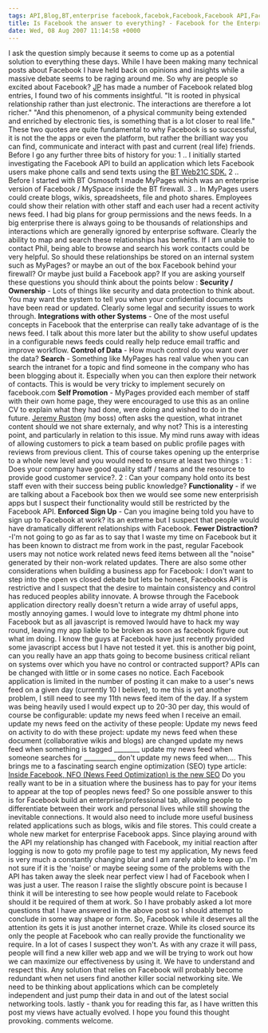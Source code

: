 ```yaml
---
tags: API,Blog,BT,enterprise facebook,facebok,Facebook,Facebook API,Facebook Application,facebook in the enterprise,fbml,Mash Up,mypages,Osmosoft,PHP,SimonMcManus,social networking,web20,WordPress
title: Is Facebook the answer to everything? - Facebook for the Enterprise?
date: Wed, 08 Aug 2007 11:14:58 +0000
---
```

I ask the question simply because it seems to come up as a potential solution to everything these days. While I have been making many technical posts about Facebook I have held back on opinions and insights while a massive debate seems to be raging around me. So why are people so excited about Facebook? [JP](http://confusedofcalcutta.com/ "JP") has made a number of Facebook related blog entries, I found two of his comments insightful. "It is rooted in physical relationship rather than just electronic. The interactions are therefore a lot richer." "And this phenomenon, of a physical community being extended and enriched by electronic ties, is something that is a lot closer to real life." These two quotes are quite fundamental to why Facebook is so successful, it is not the the apps or even the platform, but rather the brilliant way you can find, communicate and interact with past and current (real life) friends. Before I go any further three bits of history for you: 1 .. I initially started investigating the Facebook API to build an application which lets Facebook users make phone calls and send texts using the [BT Web21C SDK.](http://web21C.bt.com "BT Web21C SDK") 2 .. Before I started with BT Osmosoft I made MyPages which was an enterprise version of Facebook / MySpace inside the BT firewall. 3 .. In MyPages users could create blogs, wikis, spreadsheets, file and photo shares. Employees could show their relation with other staff and each user had a recent activity news feed. I had big plans for group permissions and the news feeds. In a big enterprise there is always going to be thousands of relationships and interactions which are generally ignored by enterprise software. Clearly the ability to map and search these relationships has benefits. If I am unable to contact Phil, being able to browse and search his work contacts could be very helpful. So should these relationships be stored on an internal system such as MyPages? or maybe an out of the box Facebook behind your firewall? Or maybe just build a Facebook app? If you are asking yourself these questions you should think about the points below : **Security / Ownership** - Lots of things like security and data protection to think about. You may want the system to tell you when your confidential documents have been read or updated. Clearly some legal and security issues to work through. **Integrations with other Systems** \- One of the most useful concepts in Facebook that the enterprise can really take advantage of is the news feed. I talk about this more later but the ability to show useful updates in a configurable news feeds could really help reduce email traffic and improve workflow. **Control of Data** - How much control do you want over the data? **Search** - Something like MyPages has real value when you can search the intranet for a topic and find someone in the company who has been blogging about it. Especially when you can then explore their network of contacts. This is would be very tricky to implement securely on facebook.com **Self Promotion** - MyPages provided each member of staff with their own home page, they were encouraged to use this as an online CV to explain what they had done, were doing and wished to do in the future. [Jeremy Ruston](http://jermolene.wordpress.com/ "Jeremy Ruston") (my boss) often asks the question, what intranet content should we not share externaly, and why not? This is a interesting point, and particularly in relation to this issue. My mind runs away with ideas of allowing customers to pick a team based on public profile pages with reviews from previous client. This of course takes opening up the enterprise to a whole new level and you would need to ensure at least two things : 1 : Does your company have good quality staff / teams and the resource to provide good customer service?. 2 : Can your company hold onto its best staff even with their success being public knowledge? **Functionality** - if we are talking about a Facebook box then we would see some new enterprisish apps but I suspect their functionality would still be restricted by the Facebook API. **Enforced Sign Up** - Can you imagine being told you have to sign up to Facebook at work? its an extreme but I suspect that people would have dramatically different relationships with Facebook. **Fewer Distraction?** -I'm not going to go as far as to say that I waste my time on Facebook but it has been known to distract me from work in the past, regular Facebook users may not notice work related news feed items between all the "noise" generated by their non-work related updates. There are also some other considerations when building a business app for Facebook: I don't want to step into the open vs closed debate but lets be honest, Facebooks API is restrictive and I suspect that the desire to maintain consistency and control has reduced peoples ability innovate. A browse through the Facebook application directory really doesn't return a wide array of useful apps, mostly annoying games. I would love to integrate my dhtml phone into Facebook but as all javascript is removed Iwould have to hack my way round, leaving my app liable to be broken as soon as facebook figure out what im doing. I know the guys at Facebook have just recently provided some javascript access but I have not tested it yet. this is another big point, can you really have an app thats going to become business critical reliant on systems over which you have no control or contracted support? APIs can be changed with little or in some cases no notice. Each Facebook application is limited in the number of posting it can make to a user's news feed on a given day (currently 10 I believe), to me this is yet another problem, I still need to see my 11th news feed item of the day. If a system was being heavily used I would expect up to 20-30 per day, this would of course be configurable: update my news feed when I receive an email. update my news feed on the activity of these people: Update my news feed on activity to do with these project: update my news feed when these document (collaborative wikis and blogs) are changed update my news feed when something is tagged \_\_\_\_\_\_\_\_ update my news feed when someone searches for \_\_\_\_\_\_\_\_\_\_ don't update my news feed when.... This brings me to a fascinating search engine optimization (SEO) type article: [Inside Facebook, NFO (News Feed Optimization) is the new SEO](http://www.insidefacebook.com/2007/07/16/inside-facebook-nfo-is-the-new-seo/ "http://www.insidefacebook.com/2007/07/16/inside-facebook-nfo-is-the-new-seo/") Do you really want to be in a situation where the business has to pay for your items to appear at the top of peoples news feed? So one possible answer to this is for Facebook build an enterprise/professional tab, allowing people to differentiate between their work and personal lives while still showing the inevitable connections. It would also need to include more useful business related applications such as blogs, wikis and file stores. This could create a whole new market for enterprise Facebook apps. Since playing around with the API my relationship has changed with Facebook, my initial reaction after logging is now to goto my profile page to test my application, My news feed is very much a constantly changing blur and I am rarely able to keep up. I'm not sure if it is the 'noise' or maybe seeing some of the problems with the API has taken away the sleek near perfect view I had of Facebook when I was just a user. The reason I raise the slightly obscure point is because I think it will be interesting to see how people would relate to Facebook should it be required of them at work. So I have probably asked a lot more questions that I have answered in the above post so I should attempt to conclude in some way shape or form. So, Facebook while it deserves all the attention its gets it is just another internet craze. While its closed source its only the people at Facebook who can really provide the functionality we require. In a lot of cases I suspect they won't. As with any craze it will pass, people will find a new killer web app and we will be trying to work out how we can maximize our effectiveness by using it. We have to understand and respect this. Any solution that relies on Facebook will probably become redundant when net users find another killer social networking site. We need to be thinking about applications which can be completely independent and just pump their data in and out of the latest social networking tools. lastly - thank you for reading this far, as I have written this post my views have actually evolved. I hope you found this thought provoking. comments welcome.
